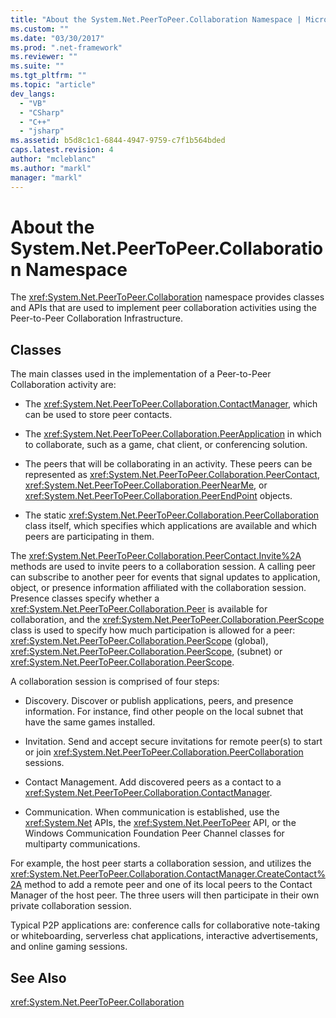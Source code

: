 ```yaml
---
title: "About the System.Net.PeerToPeer.Collaboration Namespace | Microsoft Docs"
ms.custom: ""
ms.date: "03/30/2017"
ms.prod: ".net-framework"
ms.reviewer: ""
ms.suite: ""
ms.tgt_pltfrm: ""
ms.topic: "article"
dev_langs: 
  - "VB"
  - "CSharp"
  - "C++"
  - "jsharp"
ms.assetid: b5d8c1c1-6844-4947-9759-c7f1b564bded
caps.latest.revision: 4
author: "mcleblanc"
ms.author: "markl"
manager: "markl"
---
```

# About the System.Net.PeerToPeer.Collaboration Namespace
The <xref:System.Net.PeerToPeer.Collaboration> namespace provides classes and APIs that are used to implement peer collaboration activities using the Peer-to-Peer Collaboration Infrastructure.  
  
## Classes  
 The main classes used in the implementation of a Peer-to-Peer Collaboration activity are:  
  
-   The <xref:System.Net.PeerToPeer.Collaboration.ContactManager>, which can be used to store peer contacts.  
  
-   The <xref:System.Net.PeerToPeer.Collaboration.PeerApplication> in which to collaborate, such as a game, chat client, or conferencing solution.  
  
-   The peers that will be collaborating in an activity.  These peers can be represented as <xref:System.Net.PeerToPeer.Collaboration.PeerContact>, <xref:System.Net.PeerToPeer.Collaboration.PeerNearMe>, or <xref:System.Net.PeerToPeer.Collaboration.PeerEndPoint> objects.  
  
-   The static <xref:System.Net.PeerToPeer.Collaboration.PeerCollaboration> class itself, which specifies which applications are available and which peers are participating in them.  
  
 The <xref:System.Net.PeerToPeer.Collaboration.PeerContact.Invite%2A> methods are used to invite peers to a collaboration session.  A calling peer can subscribe to another peer for events that signal updates to application, object, or presence information affiliated with the collaboration session. Presence classes specify whether a <xref:System.Net.PeerToPeer.Collaboration.Peer> is available for collaboration, and the <xref:System.Net.PeerToPeer.Collaboration.PeerScope> class is used to specify how much participation is allowed for a peer:  <xref:System.Net.PeerToPeer.Collaboration.PeerScope> (global), <xref:System.Net.PeerToPeer.Collaboration.PeerScope>, (subnet) or <xref:System.Net.PeerToPeer.Collaboration.PeerScope>.  
  
 A collaboration session is comprised of four steps:  
  
-   Discovery. Discover or publish applications, peers, and presence information.  For instance, find other people on the local subnet that have the same games installed.  
  
-   Invitation. Send and accept secure invitations for remote peer(s) to start or join <xref:System.Net.PeerToPeer.Collaboration.PeerCollaboration> sessions.  
  
-   Contact Management. Add discovered peers as a contact to a <xref:System.Net.PeerToPeer.Collaboration.ContactManager>.  
  
-   Communication. When communication is established, use the <xref:System.Net> APIs, the <xref:System.Net.PeerToPeer> API, or the Windows Communication Foundation Peer Channel classes for multiparty communications.  
  
 For example, the host peer starts a collaboration session, and utilizes the <xref:System.Net.PeerToPeer.Collaboration.ContactManager.CreateContact%2A> method to add a remote peer and one of its local peers to the Contact Manager of the host peer.  The three users will then participate in their own private collaboration session.  
  
 Typical P2P applications are: conference calls for collaborative note-taking or whiteboarding, serverless chat applications, interactive advertisements, and online gaming sessions.  
  
## See Also  
 <xref:System.Net.PeerToPeer.Collaboration>